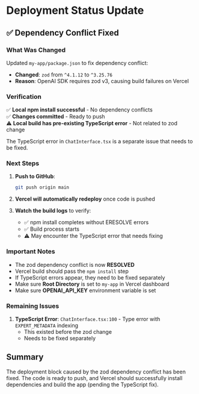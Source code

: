 # Deployment Status Update

## ✅ Dependency Conflict Fixed

### What Was Changed

Updated `my-app/package.json` to fix dependency conflict:
- **Changed**: `zod` from `^4.1.12` to `^3.25.76`
- **Reason**: OpenAI SDK requires zod v3, causing build failures on Vercel

### Verification

✅ **Local npm install successful** - No dependency conflicts  
✅ **Changes committed** - Ready to push  
⚠️ **Local build has pre-existing TypeScript error** - Not related to zod change

The TypeScript error in `ChatInterface.tsx` is a separate issue that needs to be fixed.

### Next Steps

1. **Push to GitHub**:
   ```bash
   git push origin main
   ```

2. **Vercel will automatically redeploy** once code is pushed

3. **Watch the build logs** to verify:
   - ✅ npm install completes without ERESOLVE errors
   - ✅ Build process starts
   - ⚠️ May encounter the TypeScript error that needs fixing

### Important Notes

- The zod dependency conflict is now **RESOLVED**
- Vercel build should pass the `npm install` step
- If TypeScript errors appear, they need to be fixed separately
- Make sure **Root Directory** is set to `my-app` in Vercel dashboard
- Make sure **OPENAI_API_KEY** environment variable is set

### Remaining Issues

1. **TypeScript Error**: `ChatInterface.tsx:100` - Type error with `EXPERT_METADATA` indexing
   - This existed before the zod change
   - Needs to be fixed separately

## Summary

The deployment block caused by the zod dependency conflict has been fixed. The code is ready to push, and Vercel should successfully install dependencies and build the app (pending the TypeScript fix).

